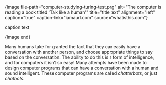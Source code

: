 {image file-path="computer-studying-turing-test.png" alt="The computer is reading a book titled 'Talk like a human'" title="title text" alignment="left" caption="true" caption-link="iamaurl.com" source="whatisthis.com"}

caption text

{image end}

Many humans take for granted the fact that they can easily have a conversation with another person, and choose appropriate things to say based on the conversation. The ability to do this is a form of intelligence, and for computers it isn’t so easy! Many attempts have been made to design computer programs that can have a conversation with a human and sound intelligent. These computer programs are called *chatterbots*, or just *chatbots*.
